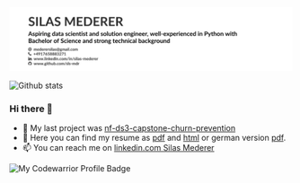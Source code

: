 ![bild](https://github.com/sls-mdr/sls-mdr/blob/main/header-resume.png)

![Github stats](https://github-readme-stats.vercel.app/api?username=sls-mdr)
### Hi there 👋
- 🔭 My last project was [nf-ds3-capstone-churn-prevention](https://github.com/jb-ds2020/nf-ds3-capstone-churn-prevention)
- 💬 Here you can find my resume as [pdf](https://github.com/sls-mdr/cv/blob/master/2020-CV-EN-Mederer_Silas-basic.pdf) and [html](https://github.com/sls-mdr/cv/blob/master/cv-Silas-Mederer.html) or german version [pdf](https://github.com/sls-mdr/cv/blob/master/2020-CV-DE-Mederer_Silas-basic.pdf).
- 📫 You can reach me on [linkedin.com Silas Mederer](https://www.linkedin.com/in/silas-mederer)

![My Codewarrior Profile Badge](https://www.codewars.com/users/sls-mdr/badges/large)
